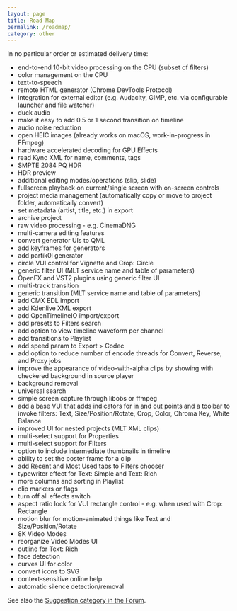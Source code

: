```yaml
---
layout: page
title: Road Map
permalink: /roadmap/
category: other
---
```


<script>
    if (location.hostname.endsWith("shotcut.org")) {
        document.write('<div data-aaad="true" data-aa-adunit="/22247219933/shotcutorg_Desktop_728_1"></div>');
        document.write('<div data-aaad="true" data-aa-adunit="/22247219933/shotcutorg_Mobile_300_1"></div>');
    } else if (location.hostname.endsWith("shotcut.com")) {
        document.write('<div data-aaad="true" data-aa-adunit="/22247219933/shotcutcom_Desktop_728_1"></div>');
        document.write('<div data-aaad="true" data-aa-adunit="/22247219933/shotcutcom_Mobile_300_1"></div>');
    } else {
        document.write('<div data-aaad="true" data-aa-adunit="/22247219933/shotcutapp_Desktop_728_1"></div>');
        document.write('<div data-aaad="true" data-aa-adunit="/22247219933/shotcutapp_Mobile_300_1"></div>');
    }
</script>

In no particular order or estimated delivery time:

- end-to-end 10-bit video processing on the CPU (subset of filters)
- color management on the CPU
- text-to-speech
- remote HTML generator (Chrome DevTools Protocol)
- integration for external editor (e.g. Audacity, GIMP, etc. via configurable launcher and file watcher)
- duck audio
- make it easy to add 0.5 or 1 second transition on timeline
- audio noise reduction
- open HEIC images (already works on macOS, work-in-progress in FFmpeg)
- hardware accelerated decoding for GPU Effects
- read Kyno XML for name, comments, tags
- SMPTE 2084 PQ HDR
- HDR preview
- additional editing modes/operations (slip, slide)
- fullscreen playback on current/single screen with on-screen controls
- project media management (automatically copy or move to project folder, automatically convert)
- set metadata (artist, title, etc.) in export
- archive project
- raw video processing - e.g. CinemaDNG
- multi-camera editing features
- convert generator UIs to QML
- add keyframes for generators
- add partik0l generator
- circle VUI control for Vignette and Crop: Circle
- generic filter UI (MLT service name and table of parameters)
- OpenFX and VST2 plugins using generic filter UI
- multi-track transition
- generic transition (MLT service name and table of parameters)
- add CMX EDL import
- add Kdenlive XML export
- add OpenTimelineIO import/export
- add presets to Filters search
- add option to view timeline waveform per channel
- add transitions to Playlist
- add speed param to Export > Codec
- add option to reduce number of encode threads for Convert, Reverse, and Proxy jobs
- improve the appearance of video-with-alpha clips by showing with checkered background in source player
- background removal
- universal search
- simple screen capture through libobs or ffmpeg
- add a base VUI that adds indicators for in and out points and a toolbar to invoke filters:
  Text, Size/Position/Rotate, Crop, Color, Chroma Key, White Balance
- improved UI for nested projects (MLT XML clips)
- multi-select support for Properties
- multi-select support for Filters
- option to include intermediate thumbnails in timeline
- ability to set the poster frame for a clip
- add Recent and Most Used tabs to Filters chooser
- typewriter effect for Text: Simple and Text: Rich
- more columns and sorting in Playlist
- clip markers or flags
- turn off all effects switch
- aspect ratio lock for VUI rectangle control - e.g. when used with Crop: Rectangle
- motion blur for motion-animated things like Text and Size/Position/Rotate
- 8K Video Modes
- reorganize Video Modes UI
- outline for Text: Rich
- face detection
- curves UI for color
- convert icons to SVG
- context-sensitive online help
- automatic silence detection/removal

See also the [Suggestion category in the Forum](https://forum.shotcut.org/c/suggestion/7).
